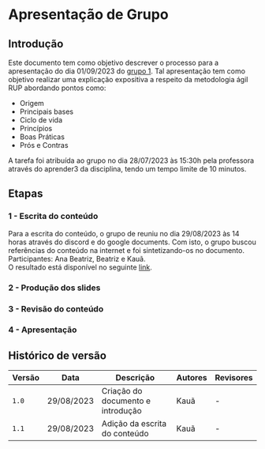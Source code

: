 # Apresentação de Grupo
## Introdução
Este documento tem como objetivo descrever o processo para a apresentação do dia 01/09/2023 do [grupo 1](https://github.com/UnBArqDsw2023-2/2023.2_G1_ProjetoAmazon). Tal apresentação tem como 
objetivo realizar uma explicação expositiva a respeito da metodologia ágil RUP abordando pontos como: 

- Origem
- Principais bases
- Ciclo de vida
- Princípios
- Boas Práticas
- Prós e Contras

A tarefa foi atribuída ao grupo no dia 28/07/2023 às 15:30h pela professora através do aprender3 da disciplina, tendo um tempo limite de 10 minutos.

## Etapas
### 1 - Escrita do conteúdo
Para a escrita do conteúdo, o grupo de reuniu no dia 29/08/2023 às 14 horas através do discord e do google documents. Com isto, o grupo buscou referências do conteúdo na internet e foi sintetizando-os no documento. Participantes: Ana Beatriz, Beatriz e Kauã.</br>
O resultado está disponível no seguinte [link](https://docs.google.com/document/d/1JKrZK77hXOA8olZkNdqgG7gZljvmrLTrt8K7ScQ5tcs/edit?usp=sharing).
### 2 - Produção dos slides
### 3 - Revisão do conteúdo
### 4 - Apresentação

## Histórico de versão
|Versão|Data|Descrição|Autores|Revisores|
|------|----|---------|-------|---------|
| `1.0`| 29/08/2023| Criação do documento e introdução| Kauã|-|
| `1.1`| 29/08/2023| Adição da escrita do conteúdo| Kauã|-|
